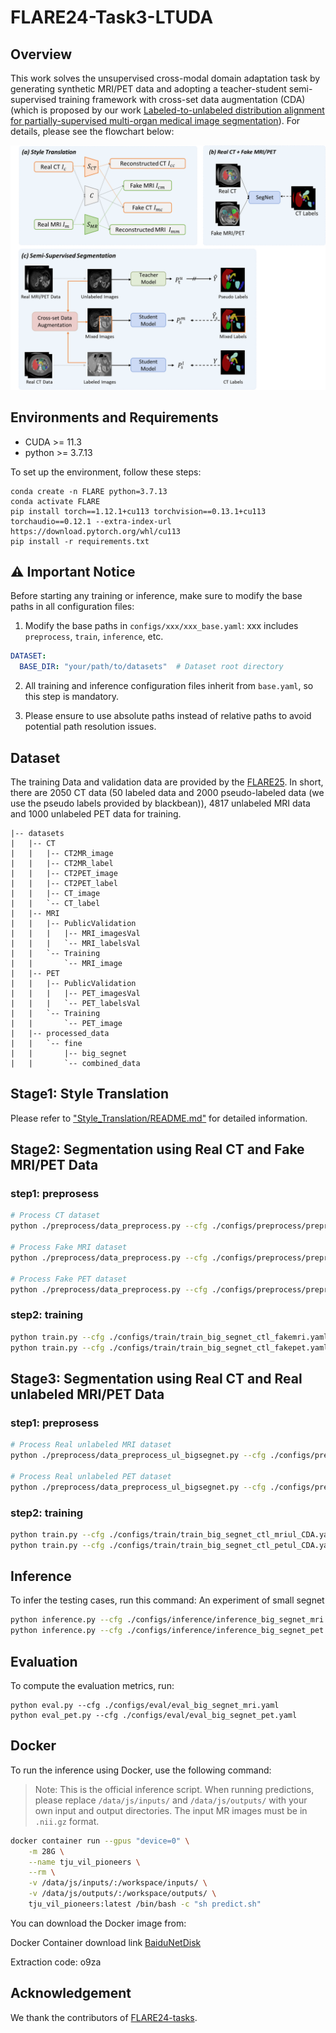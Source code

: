 # FLARE24-Task3-LTUDA

## Overview
This work solves the unsupervised cross-modal domain adaptation task by generating synthetic MRI/PET data and adopting a teacher-student semi-supervised training framework with cross-set data augmentation (CDA) (which is proposed by our work [Labeled-to-unlabeled distribution alignment for partially-supervised multi-organ medical image segmentation](https://www.sciencedirect.com/science/article/abs/pii/S1361841524002585)). For details, please see the flowchart below:

<div align=center>
<img src="./assets/pipeline.png" alt="Pipeline" width="800"/>
</div>

## Environments and Requirements
* CUDA >= 11.3
* python >= 3.7.13

To set up the environment, follow these steps:

```
conda create -n FLARE python=3.7.13
conda activate FLARE
pip install torch==1.12.1+cu113 torchvision==0.13.1+cu113 torchaudio==0.12.1 --extra-index-url https://download.pytorch.org/whl/cu113
pip install -r requirements.txt
```

## ⚠️ Important Notice

Before starting any training or inference, make sure to modify the base paths in all configuration files:

1. Modify the base paths in `configs/xxx/xxx_base.yaml`:  xxx includes `preprocess`, `train`, `inference`, etc.
```yaml
DATASET:
  BASE_DIR: "your/path/to/datasets"  # Dataset root directory
```

2. All training and inference configuration files inherit from `base.yaml`, so this step is mandatory.

3. Please ensure to use absolute paths instead of relative paths to avoid potential path resolution issues.

## Dataset
The training Data and validation data are provided by the [FLARE25](https://www.codabench.org/competitions/2296/). In short, there are 2050 CT data (50 labeled data and 2000 pseudo-labeled data (we use the pseudo labels provided by blackbean)), 4817 unlabeled MRI data and 1000 unlabeled PET data for training.

```
|-- datasets
|   |-- CT
|   |   |-- CT2MR_image
|   |   |-- CT2MR_label
|   |   |-- CT2PET_image
|   |   |-- CT2PET_label
|   |   |-- CT_image
|   |   `-- CT_label
|   |-- MRI
|   |   |-- PublicValidation
|   |   |   |-- MRI_imagesVal
|   |   |   `-- MRI_labelsVal
|   |   `-- Training
|   |       `-- MRI_image
|   |-- PET
|   |   |-- PublicValidation
|   |   |   |-- PET_imagesVal
|   |   |   `-- PET_labelsVal
|   |   `-- Training
|   |       `-- PET_image
|   |-- processed_data
|   |   `-- fine
|   |       |-- big_segnet
|   |       `-- combined_data
```

## Stage1: Style Translation
Please refer to ["Style_Translation/README.md"](Style_Translation/README.md) for detailed information.

## Stage2: Segmentation using Real CT and Fake MRI/PET Data

### step1: preprosess
```bash
# Process CT dataset
python ./preprocess/data_preprocess.py --cfg ./configs/preprocess/preprocess_step1_CT.yaml

# Process Fake MRI dataset
python ./preprocess/data_preprocess.py --cfg ./configs/preprocess/preprocess_step1_FakeMRI.yaml

# Process Fake PET dataset
python ./preprocess/data_preprocess.py --cfg ./configs/preprocess/preprocess_step1_FakePET.yaml
```
### step2: training
```bash
python train.py --cfg ./configs/train/train_big_segnet_ctl_fakemri.yaml
python train.py --cfg ./configs/train/train_big_segnet_ctl_fakepet.yaml
```

## Stage3: Segmentation using Real CT and Real unlabeled MRI/PET Data

### step1: preprosess
```bash
# Process Real unlabeled MRI dataset
python ./preprocess/data_preprocess_ul_bigsegnet.py --cfg ./configs/preprocess/preprocess_step2_MRIul.yaml

# Process Real unlabeled PET dataset
python ./preprocess/data_preprocess_ul_bigsegnet.py --cfg ./configs/preprocess/preprocess_step2_PETul.yaml
```
### step2: training
```bash
python train.py --cfg ./configs/train/train_big_segnet_ctl_mriul_CDA.yaml
python train.py --cfg ./configs/train/train_big_segnet_ctl_petul_CDA.yaml
```

## Inference

To infer the testing cases, run this command:
An experiment of small segnet

```bash
python inference.py --cfg ./configs/inference/inference_big_segnet_mri.yaml 
python inference.py --cfg ./configs/inference/inference_big_segnet_pet.yaml 
```

## Evaluation

To compute the evaluation metrics, run:

```eval
python eval.py --cfg ./configs/eval/eval_big_segnet_mri.yaml
python eval_pet.py --cfg ./configs/eval/eval_big_segnet_pet.yaml
```

## Docker

To run the inference using Docker, use the following command:

> Note: This is the official inference script. When running predictions, please replace `/data/js/inputs/` and `/data/js/outputs/` with your own input and output directories. The input MR images must be in `.nii.gz` format.

```bash
docker container run --gpus "device=0" \
    -m 28G \
    --name tju_vil_pioneers \
    --rm \
    -v /data/js/inputs/:/workspace/inputs/ \
    -v /data/js/outputs/:/workspace/outputs/ \
    tju_vil_pioneers:latest /bin/bash -c "sh predict.sh"
```

You can download the Docker image from:

Docker Container download link [BaiduNetDisk](https://pan.baidu.com/s/1kP8i1RnzMK4coFvjymWHHQ) 

Extraction code: o9za


## Acknowledgement

 We thank the contributors of [FLARE24-tasks](https://github.com/TJUQiangChen/FLARE24-task3/tree/master).
